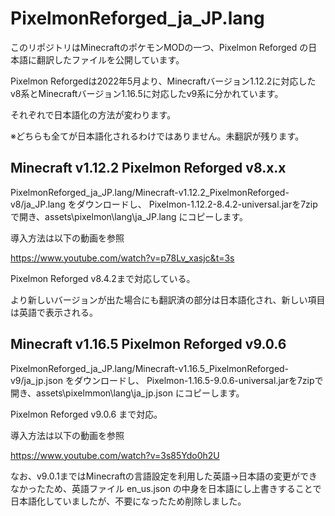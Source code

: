 # PixelmonReforged_ja_JP.lang
このリポジトリはMinecraftのポケモンMODの一つ、Pixelmon Reforged の日本語に翻訳したファイルを公開しています。

Pixelmon Reforgedは2022年5月より、Minecraftバージョン1.12.2に対応したv8系とMinecraftバージョン1.16.5に対応したv9系に分かれています。

それぞれで日本語化の方法が変わります。

※どちらも全てが日本語化されるわけではありません。未翻訳が残ります。


## Minecraft v1.12.2 Pixelmon Reforged v8.x.x

PixelmonReforged_ja_JP.lang/Minecraft-v1.12.2_PixelmonReforged-v8/ja_JP.lang をダウンロードし、
Pixelmon-1.12.2-8.4.2-universal.jarを7zipで開き、assets\pixelmon\lang\ja_JP.lang にコピーします。

導入方法は以下の動画を参照

https://www.youtube.com/watch?v=p78Lv_xasjc&t=3s

Pixelmon Reforged v8.4.2まで対応している。

より新しいバージョンが出た場合にも翻訳済の部分は日本語化され、新しい項目は英語で表示される。


## Minecraft v1.16.5 Pixelmon Reforged v9.0.6

PixelmonReforged_ja_JP.lang/Minecraft-v1.16.5_PixelmonReforged-v9/ja_jp.json をダウンロードし、
Pixelmon-1.16.5-9.0.6-universal.jarを7zipで開き、assets\pixelmmon\lang\ja_jp.json にコピーします。

Pixelmon Reforged v9.0.6 まで対応。

導入方法は以下の動画を参照

https://www.youtube.com/watch?v=3s85Ydo0h2U


なお、v9.0.1まではMinecraftの言語設定を利用した英語->日本語の変更ができなかったため、英語ファイル en_us.json の中身を日本語にし上書きすることで日本語化していましたが、不要になったため削除しました。
